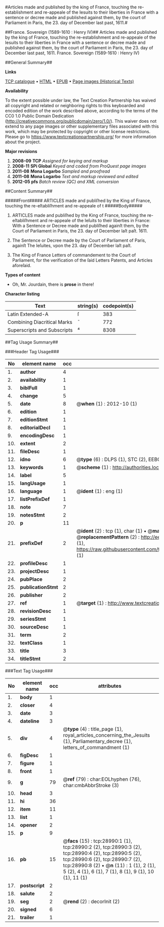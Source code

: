 #Articles made and published by the king of France, touching the re-establishment and re-appeale of the Iesuits to their liberties in France with a sentence or decree made and published against them, by the court of Parliament in Paris, the 23. day of December last past, 1611.#

##France. Sovereign (1589-1610 : Henry IV)##
Articles made and published by the king of France, touching the re-establishment and re-appeale of the Iesuits to their liberties in France with a sentence or decree made and published against them, by the court of Parliament in Paris, the 23. day of December last past, 1611.
France. Sovereign (1589-1610 : Henry IV)

##General Summary##

**Links**

[TCP catalogue](http://www.ota.ox.ac.uk/tcp/)  • 
[HTML](http://tei.it.ox.ac.uk/tcp/Texts-HTML/free/A06/A06361.html)  • 
[EPUB](http://tei.it.ox.ac.uk/tcp/Texts-EPUB/free/A06/A06361.epub) • 
[Page images (Historical Texts)](https://historicaltexts.jisc.ac.uk/eebo-34382486e)

**Availability**

To the extent possible under law, the Text Creation Partnership has waived all copyright and related or neighboring rights to this keyboarded and encoded edition of the work described above, according to the terms of the CC0 1.0 Public Domain Dedication (http://creativecommons.org/publicdomain/zero/1.0/). This waiver does not extend to any page images or other supplementary files associated with this work, which may be protected by copyright or other license restrictions. Please go to https://www.textcreationpartnership.org/ for more information about the project.

**Major revisions**

1. __2008-09__ __TCP__ *Assigned for keying and markup*
1. __2008-11__ __SPi Global__ *Keyed and coded from ProQuest page images*
1. __2011-08__ __Mona Logarbo__ *Sampled and proofread*
1. __2011-08__ __Mona Logarbo__ *Text and markup reviewed and edited*
1. __2012-05__ __pfs__ *Batch review (QC) and XML conversion*

##Content Summary##

#####Front#####
ARTICLES made and publiſhed by the King of France, touching the re-eſtabliſhment and re-appeale of t
#####Body#####

1. ARTICLES made and publiſhed by the King of France, touching the re-eſtabliſhment and re-appeale of the Ieſuits to their liberties in France: With a Sentence or Decree made and publiſhed againſt them, by the Court of Parliament in Paris, the 23. day of December laſt paſt. 1611.

1. The Sentence or Decree made by the Court of Parliament of Paris, againſt The Ieſuites, vpon the 23. day of December laſt paſt.

1. The King of France Letters of commandement to the Court of Parliament, for the verification of the ſaid Letters Patents, and Articles aforeſaid.

**Types of content**

  * Oh, Mr. Jourdain, there is **prose** in there!

**Character listing**


|Text|string(s)|codepoint(s)|
|---|---|---|
|Latin Extended-A|ſ|383|
|Combining             Diacritical Marks|̄|772|
|Superscripts             and Subscripts|⁴|8308|

##Tag Usage Summary##

###Header Tag Usage###

|No|element name|occ|attributes|
|---|---|---|---|
|1.|__author__|4||
|2.|__availability__|1||
|3.|__biblFull__|1||
|4.|__change__|5||
|5.|__date__|8| @__when__ (1) : 2012-10 (1)|
|6.|__edition__|1||
|7.|__editionStmt__|1||
|8.|__editorialDecl__|1||
|9.|__encodingDesc__|1||
|10.|__extent__|2||
|11.|__fileDesc__|1||
|12.|__idno__|6| @__type__ (6) : DLPS (1), STC (2), EEBO-CITATION (1), OCLC (1), VID (1)|
|13.|__keywords__|1| @__scheme__ (1) : http://authorities.loc.gov/ (1)|
|14.|__label__|5||
|15.|__langUsage__|1||
|16.|__language__|1| @__ident__ (1) : eng (1)|
|17.|__listPrefixDef__|1||
|18.|__note__|7||
|19.|__notesStmt__|2||
|20.|__p__|11||
|21.|__prefixDef__|2| @__ident__ (2) : tcp (1), char (1)  •  @__matchPattern__ (2) : ([0-9\-]+):([0-9IVX]+) (1), (.+) (1)  •  @__replacementPattern__ (2) : http://eebo.chadwyck.com/downloadtiff?vid=$1&page=$2 (1), https://raw.githubusercontent.com/textcreationpartnership/Texts/master/tcpchars.xml#$1 (1)|
|22.|__profileDesc__|1||
|23.|__projectDesc__|1||
|24.|__pubPlace__|2||
|25.|__publicationStmt__|2||
|26.|__publisher__|2||
|27.|__ref__|1| @__target__ (1) : http://www.textcreationpartnership.org/docs/. (1)|
|28.|__revisionDesc__|1||
|29.|__seriesStmt__|1||
|30.|__sourceDesc__|1||
|31.|__term__|2||
|32.|__textClass__|1||
|33.|__title__|3||
|34.|__titleStmt__|2||


###Text Tag Usage###

|No|element name|occ|attributes|
|---|---|---|---|
|1.|__body__|1||
|2.|__closer__|4||
|3.|__date__|3||
|4.|__dateline__|3||
|5.|__div__|4| @__type__ (4) : title_page (1), royal_articles_concerning_the_Jesuits (1), Parliamentary_decree (1), letters_of_commandment (1)|
|6.|__figDesc__|1||
|7.|__figure__|1||
|8.|__front__|1||
|9.|__g__|79| @__ref__ (79) : char:EOLhyphen (76), char:cmbAbbrStroke (3)|
|10.|__head__|3||
|11.|__hi__|36||
|12.|__item__|11||
|13.|__list__|1||
|14.|__opener__|2||
|15.|__p__|9||
|16.|__pb__|15| @__facs__ (15) : tcp:28990:1 (1), tcp:28990:2 (2), tcp:28990:3 (2), tcp:28990:4 (2), tcp:28990:5 (2), tcp:28990:6 (2), tcp:28990:7 (2), tcp:28990:8 (2)  •  @__n__ (11) : 1 (1), 2 (1), 5 (2), 4 (1), 6 (1), 7 (1), 8 (1), 9 (1), 10 (1), 11 (1)|
|17.|__postscript__|2||
|18.|__salute__|2||
|19.|__seg__|2| @__rend__ (2) : decorInit (2)|
|20.|__signed__|6||
|21.|__trailer__|1||
